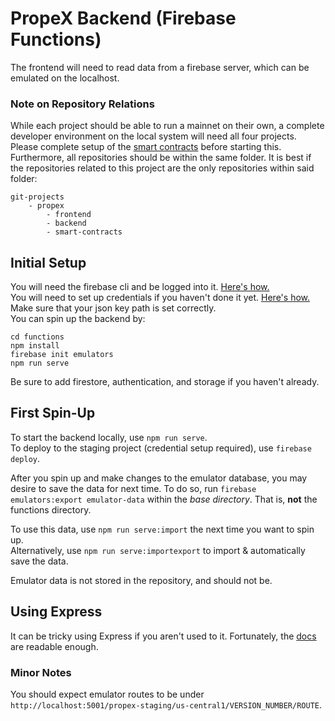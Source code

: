 # PropeX Backend (Firebase Functions)
The frontend will need to read data from a firebase server, which can be emulated on the localhost.

### Note on Repository Relations
While each project should be able to run a mainnet on their own, a complete developer 
environment on the local system will need all four projects. Please complete setup of
the [smart contracts](https://github.com/) before starting this.  
Furthermore, all repositories should be within the same folder. It is best if the 
repositories related to this project are the only repositories within said folder:  
```
git-projects
    - propex
        - frontend
        - backend
        - smart-contracts
```

## Initial Setup
You will need the firebase cli and be logged into it. 
[Here's how.](https://firebase.google.com/docs/cli)  
You will need to set up credentials if you haven't done it yet. 
[Here's how.](https://firebase.google.com/docs/functions/local-emulator#set_up_admin_credentials_optional) 
Make sure that your json key path is set correctly.  
You can spin up the backend by:  
```
cd functions
npm install
firebase init emulators
npm run serve
```
Be sure to add firestore, authentication, and storage if you haven't already.  

## First Spin-Up
To start the backend locally, use `npm run serve`.  
To deploy to the staging project (credential setup required), use `firebase deploy`.  

After you spin up and make changes to the emulator database, you may desire to save the 
data for next time. To do so, run `firebase emulators:export emulator-data` within the 
*base directory*. That is, **not** the functions directory.  

To use this data, use `npm run serve:import` the next time you want to spin up.  
Alternatively, use `npm run serve:importexport` to import & automatically save the data.  

Emulator data is not stored in the repository, and should not be.  

## Using Express
It can be tricky using Express if you aren't used to it. Fortunately, the 
[docs](https://expressjs.com/en/api) are readable enough. 

### Minor Notes
You should expect emulator routes to be under 
`http://localhost:5001/propex-staging/us-central1/VERSION_NUMBER/ROUTE`.